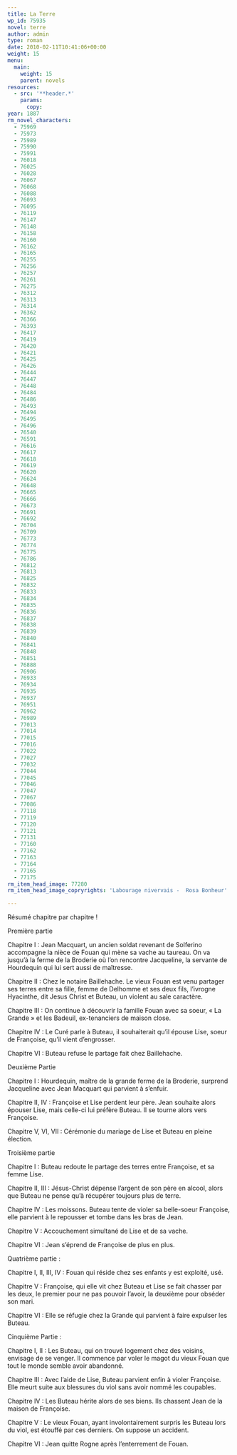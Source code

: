 ```yaml
---
title: La Terre
wp_id: 75935
novel: terre
author: admin
type: roman
date: 2010-02-11T10:41:06+00:00
weight: 15
menu:
  main:
    weight: 15
    parent: novels
resources:
  - src: '**header.*'
    params:
      copy:
year: 1887
rm_novel_characters:
  - 75969
  - 75973
  - 75989
  - 75990
  - 75991
  - 76018
  - 76025
  - 76028
  - 76067
  - 76068
  - 76088
  - 76093
  - 76095
  - 76119
  - 76147
  - 76148
  - 76158
  - 76160
  - 76162
  - 76165
  - 76255
  - 76256
  - 76257
  - 76261
  - 76275
  - 76312
  - 76313
  - 76314
  - 76362
  - 76366
  - 76393
  - 76417
  - 76419
  - 76420
  - 76421
  - 76425
  - 76426
  - 76444
  - 76447
  - 76448
  - 76484
  - 76486
  - 76493
  - 76494
  - 76495
  - 76496
  - 76540
  - 76591
  - 76616
  - 76617
  - 76618
  - 76619
  - 76620
  - 76624
  - 76648
  - 76665
  - 76666
  - 76673
  - 76691
  - 76692
  - 76704
  - 76709
  - 76773
  - 76774
  - 76775
  - 76786
  - 76812
  - 76813
  - 76825
  - 76832
  - 76833
  - 76834
  - 76835
  - 76836
  - 76837
  - 76838
  - 76839
  - 76840
  - 76841
  - 76848
  - 76851
  - 76888
  - 76906
  - 76933
  - 76934
  - 76935
  - 76937
  - 76951
  - 76962
  - 76989
  - 77013
  - 77014
  - 77015
  - 77016
  - 77022
  - 77027
  - 77032
  - 77044
  - 77045
  - 77046
  - 77047
  - 77067
  - 77086
  - 77118
  - 77119
  - 77120
  - 77121
  - 77131
  - 77160
  - 77162
  - 77163
  - 77164
  - 77165
  - 77175
rm_item_head_image: 77280
rm_item_head_image_copryrights: 'Labourage nivervais -  Rosa Bonheur'

---
```

Résumé chapitre par chapitre !

Première partie

Chapitre I : Jean Macquart, un ancien soldat revenant de Solferino accompagne la nièce de Fouan qui mène sa vache au taureau. On va jusqu&rsquo;à la ferme de la Broderie où l&rsquo;on rencontre Jacqueline, la servante de Hourdequin qui lui sert aussi de maîtresse.

Chapitre II : Chez le notaire Baillehache. Le vieux Fouan est venu partager ses terres entre sa fille, femme de Delhomme et ses deux fils, l&rsquo;ivrogne Hyacinthe, dit Jesus Christ et Buteau, un violent au sale caractère.

Chapitre III : On continue à découvrir la famille Fouan avec sa soeur, &laquo;&nbsp;La Grande&nbsp;&raquo; et les Badeuil, ex-tenanciers de maison close.

Chapitre IV : Le Curé parle à Buteau, il souhaiterait qu&rsquo;il épouse Lise, soeur de Françoise, qu&rsquo;il vient d&rsquo;engrosser.

Chapitre VI : Buteau refuse le partage fait chez Baillehache.

Deuxième Partie

Chapitre I : Hourdequin, maître de la grande ferme de la Broderie, surprend Jacqueline avec Jean Macquart qui parvient à s&rsquo;enfuir.

Chapitre II, IV : Françoise et Lise perdent leur père. Jean souhaite alors épouser Lise, mais celle-ci lui préfère Buteau. Il se tourne alors vers Françoise.

Chapitre V, VI, VII : Cérémonie du mariage de Lise et Buteau en pleine élection.

Troisième partie

Chapitre I : Buteau redoute le partage des terres entre Françoise, et sa femme Lise.

Chapitre II, III : Jésus-Christ dépense l&rsquo;argent de son père en alcool, alors que Buteau ne pense qu&rsquo;à récupérer toujours plus de terre.

Chapitre IV : Les moissons. Buteau tente de violer sa belle-soeur Françoise, elle parvient à le repousser et tombe dans les bras de Jean.

Chapitre V : Accouchement simultané de Lise et de sa vache.

Chapitre VI : Jean s&rsquo;éprend de Françoise de plus en plus.

Quatrième partie :

Chapitre I, II, III, IV : Fouan qui réside chez ses enfants y est exploité, usé.

Chapitre V : Françoise, qui elle vit chez Buteau et Lise se fait chasser par les deux, le premier pour ne pas pouvoir l&rsquo;avoir, la deuxième pour obséder son mari.

Chapitre VI : Elle se réfugie chez la Grande qui parvient à faire expulser les Buteau.

Cinquième Partie :

Chapitre I, II : Les Buteau, qui on trouvé logement chez des voisins, envisage de se venger. Il commence par voler le magot du vieux Fouan que tout le monde semble avoir abandonné.

Chapitre III : Avec l&rsquo;aide de Lise, Buteau parvient enfin à violer Françoise. Elle meurt suite aux blessures du viol sans avoir nommé les coupables.

Chapitre IV : Les Buteau hérite alors de ses biens. Ils chassent Jean de la maison de Françoise.

Chapitre V : Le vieux Fouan, ayant involontairement surpris les Buteau lors du viol, est étouffé par ces derniers. On suppose un accident.

Chapitre VI : Jean quitte Rogne après l&rsquo;enterrement de Fouan.
